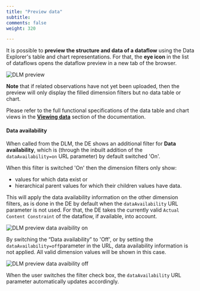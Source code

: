 ```yaml
---
title: "Preview data"
subtitle: 
comments: false
weight: 320

---
```


It is possible to **preview the structure and data of a dataflow** using the Data Explorer's table and chart representations. For that, the **eye icon** in the list of dataflows opens the dataflow preview in a new tab of the browser.    

![DLM preview](/images/dlm-preview1.png)

**Note** that if related observations have not yet been uploaded, then the preview will only display the filled dimension filters but no data table or chart.  

Please refer to the full functional specifications of the data table and chart views in the [**Viewing data**](https://sis-cc.gitlab.io/dotstatsuite-documentation/using-de/viewing-data/) section of the documentation.

#### Data availability
When called from the DLM, the DE shows an additional filter for **Data availability**, which is (through the inbuilt addition of the `dataAvailability=on` URL parameter) by default switched 'On'. 

When this filter is switched 'On' then the dimension filters only show:
- values for which data exist or 
- hierarchical parent values for which their children values have data.

This will apply the data availability information on the other dimension filters, as is done in the DE by default when the `dataAvailability` URL parameter is not used. For that, the DE takes the currently valid `Actual Content Constraint` of the dataflow, if available, into account.

![DLM preview data avaibility on](/images/DE-data-availability-filter-on.png)

By switching the “Data availability” to 'Off', or by setting the `dataAvailability=off`parameter in the URL, data availability information is not applied. All valid dimension values will be shown in this case.

![DLM preview data avaibility off](/images/DE-data-availability-filter-off.png)

When the user switches the filter check box, the `dataAvailability` URL parameter automatically updates accordingly.
